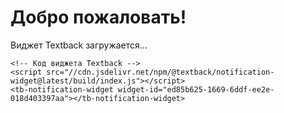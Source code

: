 <!DOCTYPE html>
<html lang="ru">
<head>
    <meta charset="UTF-8">
    <meta name="viewport" content="width=device-width, initial-scale=1.0">
    <title>Виджет Textback</title>
</head>
<body>
    <h1>Добро пожаловать!</h1>
    <p>Виджет Textback загружается...</p>

    <!-- Код виджета Textback -->
    <script src="//cdn.jsdelivr.net/npm/@textback/notification-widget@latest/build/index.js"></script>
    <tb-notification-widget widget-id="ed85b625-1669-6ddf-ee2e-018d403397aa"></tb-notification-widget>

</body>
</html>
